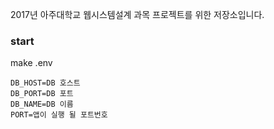 2017년 아주대학교 웹시스템설계 과목 프로젝트를 위한 저장소입니다.

### start
make .env

```
DB_HOST=DB 호스트
DB_PORT=DB 포트
DB_NAME=DB 이름
PORT=앱이 실행 될 포트번호
```